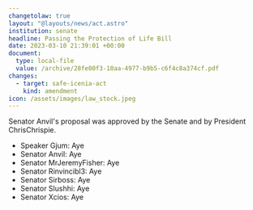 ```yaml
---
changetolaw: true
layout: "@layouts/news/act.astro"
institution: senate
headline: Passing the Protection of Life Bill
date: 2023-03-10 21:39:01 +00:00
document:
  type: local-file
  value: /archive/28fe00f3-10aa-4977-b9b5-c6f4c8a374cf.pdf
changes:
  - target: safe-icenia-act
    kind: amendment
icon: /assets/images/law_stock.jpeg
---
```

Senator Anvil's proposal was approved by the Senate and by President ChrisChrispie.<!--more-->

- Speaker Gjum: Aye
- Senator Anvil: Aye
- Senator MrJeremyFisher: Aye
- Senator Rinvincibl3: Aye
- Senator Sirboss: Aye
- Senator Slushhi: Aye
- Senator Xcios: Aye
